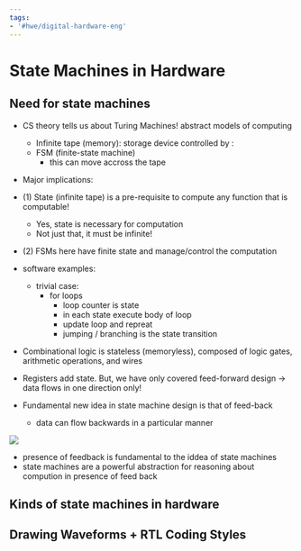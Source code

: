 ```yaml
---
tags:
- '#hwe/digital-hardware-eng'
---
```


# State Machines in Hardware

## Need for state machines

- CS theory tells us about Turing Machines! abstract models of computing

  - Infinite tape (memory): storage device controlled by :
  - FSM (finite-state machine)
    - this can move accross the tape

- Major implications:

- (1) State (infinite tape) is a pre-requisite to compute any function that is computable!

  - Yes, state is necessary for computation
  - Not just that, it must be infinite!

- (2) FSMs here have finite state and manage/control the computation

- software examples:

  - trivial case:
    - for loops
      - loop counter is state
      - in each state execute body of loop
      - update loop and repreat
      - jumping / branching is the state transition

- Combinational logic is stateless (memoryless), composed of logic gates, arithmetic operations, and wires

- Registers add state. But, we have only covered feed-forward design → data flows in one direction only!

- Fundamental new idea in state machine design is that of feed-back

  - data can flow backwards in a particular manner

![](Pasted%20image%2020240204200015.png)

- presence of feedback is fundamental to the iddea of state machines
- state machines are a powerful abstraction for reasoning about compution in presence of feed back

## Kinds of state machines in hardware

## Drawing Waveforms + RTL Coding Styles